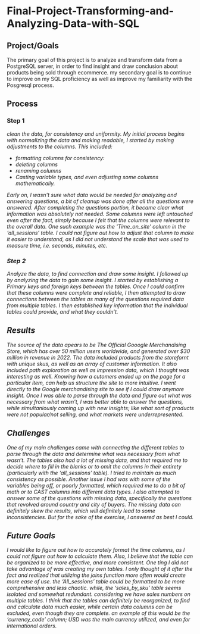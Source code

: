 # Final-Project-Transforming-and-Analyzing-Data-with-SQL

## Project/Goals
The primary goal of this project is to analyze and transform data from a PostgreSQL server, in order to find insight and draw conclusion about products being sold through ecommerce. 
my secondary goal is to continue to improve on my SQL proficiency as well as improve my familiarity with the Posgresql process.

## Process

### Step 1
<em>clean the data, for consistency and uniformity.<em>
My initial process begins with normalizing the data and making readable,
I started by making adjustments to the columns. This included:
  - formatting columns for consistency:
  - deleting columns
  - renaming columns
  - Casting variable types, and even adjusting some columns mathematically.

Early on, I wasn't sure what data would be needed for analyzing and answering questions, a bit of cleanup was done after all the questions were answered.
After completing the questions portion, it became clear what information was absolutely not needed. 
Some columns were left untouched even after the fact, simply because I felt that the columns were relevant to the overall data. One such example was the 'Time_on_site' column in the ‘all_sessions’ table. I could not figure out how to adjust that column to make it easier to understand, as I did not understand the scale that was used to measure time, i.e. seconds, minutes, etc.


### Step 2
<em>Analyze the data, to find connection and draw some insight.<em>
I followed up by analyzing the data to gain some insight. 
I started by establishing a Primary keys and foreign keys between the tables. Once I could confirm that these columns were complete and reliable, I then attempted to draw connections between the tables as many of the questions required data from multiple tables. I then established key information that the individual tables could provide, and what they couldn’t. 

## Results
The source of the data apears to be The Official Gooogle Merchandising Store, which has over 50 million users worldwide, and generated over $30 million in revenue in 2022. The data included products from the storefornt with unique skus, as well as an array of customer information. It also included path exploration as well as impression data, which I thought was interesting as well. Knowing how a cutomers ended up on the page for a particular item, can help us structure the site to more intuitive. I went directly to the Google merchandising site to see if I could draw anymore insight. Once I was able to parse through the data and figure out what was necessary from what wasn't, I was better able to answer the questions, while simultaniously coming up with new insights; like what sort of products were not popular/not selling, and what markets were underrepresented. 
 
## Challenges 
One of my main challenges came with connecting the different tables to parse through the data and determine what was necessary from what wasn’t. The tables also had a lot of missing data, and that required me to decide where to fill in the blanks or to omit the columns in their entirety (particularly with the ‘all_sessions’ table). I tried to maintain as much consistency as possible.
Another issue I had was with some of the variables being off, or poorly formatted, which required me to do a bit of math or to CAST columns into different data types. I also attempted to answer some of the questions with missing data, specifically the questions that revolved around country and city of buyers. The missing data can definitely skew the results, which will definitely lead to some inconsistencies. But for the sake of the exercise, I answered as best I could.

## Future Goals
I would like to figure out how to accurately format the time columns, as I could not figure out how to calculate them. Also, I believe that the table can be organized to be more effective, and more consistent. 
One ting I did not take advantage of was creating my own tables. I only thought of it after the fact and realized that utilizing the joins function more often would create more ease of use. the ‘All_sessions’ table could be formatted to be more comprehensive and less chaotic. while, the ‘sales_by_sku’ table seems isolated and somewhat redundant. considering we have sales numbers on multiple tables. I think that the tables can definitely be reorganized, to find and calculate data much easier, while certain data columns can be excluded, even though they are complete. an example of this would be the ‘currency_code’ column; USD was the main currency utilized, and even for international orders. 
